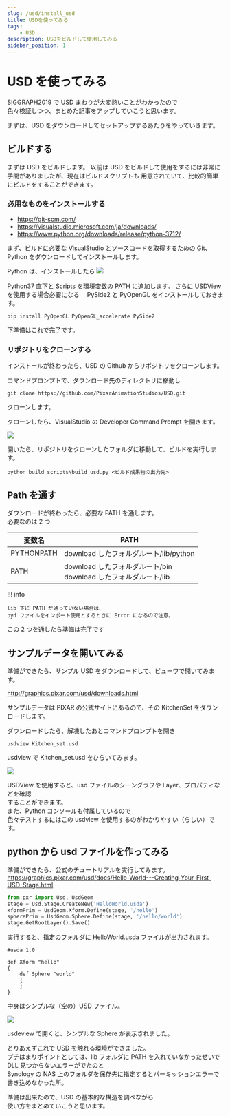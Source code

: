 ```yaml
---
slug: /usd/install_usd
title: USDを使ってみる
tags:
    - USD
description: USDをビルドして使用してみる
sidebar_position: 1
---
```


# USD を使ってみる

SIGGRAPH2019 で USD まわりが大変熱いことがわかったので  
色々検証しつつ、まとめた記事をアップしていこうと思います。

まずは、USD をダウンロードしてセットアップするあたりをやっていきます。

## ビルドする

まずは USD をビルドします。
以前は USD をビルドして使用をするには非常に手間がありましたが、現在はビルドスクリプトも
用意されていて、比較的簡単にビルドをすることができます。

### 必用なものをインストールする

-   https://git-scm.com/
-   https://visualstudio.microsoft.com/ja/downloads/
-   https://www.python.org/downloads/release/python-3712/

まず、ビルドに必要な VisualStudio とソースコードを取得するための Git、Python をダウンロードしてインストールします。

Python は、インストールしたら
![](https://gyazo.com/b9e01b33a2198d006d082dbe6c43320e.png)

Python37 直下と Scripts を環境変数の PATH に追加します。
さらに USDView を使用する場合必要になる　 PySide2 と PyOpenGL をインストールしておきます。

```
pip install PyOpenGL PyOpenGL_accelerate PySide2
```

下準備はこれで完了です。

### リポジトリをクローンする

インストールが終わったら、USD の Github からリポジトリをクローンします。

コマンドプロンプトで、ダウンロード先のディレクトリに移動し

```
git clone https://github.com/PixarAnimationStudios/USD.git
```

クローンします。

クローンしたら、VisualStudio の Developer Command Prompt を開きます。

![](https://gyazo.com/ecddefa1fda425ead85330b083d05044.png)

開いたら、リポジトリをクローンしたフォルダに移動して、ビルドを実行します。

```
python build_scripts\build_usd.py <ビルド成果物の出力先>
```

## Path を通す

ダウンロードが終わったら、必要な PATH を通します。  
必要なのは 2 つ

| 変数名     | PATH                                                                 |
| ---------- | -------------------------------------------------------------------- |
| PYTHONPATH | download したフォルダルート/lib/python                               |
| PATH       | download したフォルダルート/bin <br/>download したフォルダルート/lib |

!!! info

    lib 下に PATH が通っていない場合は、
    pyd ファイルをインポート使用とするときに Error になるので注意。

この 2 つを通したら準備は完了です

## サンプルデータを開いてみる

準備ができたら、サンプル USD をダウンロードして、ビューワで開いてみます。

http://graphics.pixar.com/usd/downloads.html

サンプルデータは PIXAR の公式サイトにあるので、その KitchenSet をダウンロードします。

ダウンロードしたら、解凍したあとコマンドプロンプトを開き

```batch
usdview Kitchen_set.usd
```

usdview で Kitchen_set.usd をひらいてみます。

![](https://gyazo.com/85f886a67bcafe10082f3e1e178848eb.png)

USDView を使用すると、usd ファイルのシーングラフや Layer、プロパティなどを確認  
することができます。  
また、Python コンソールも付属しているので  
色々テストするにはこの usdview を使用するのがわかりやすい（らしい）です。

## python から usd ファイルを作ってみる

準備ができたら、公式のチュートリアルを実行してみます。  
https://graphics.pixar.com/usd/docs/Hello-World---Creating-Your-First-USD-Stage.html

```python
from pxr import Usd, UsdGeom
stage = Usd.Stage.CreateNew('HelloWorld.usda')
xformPrim = UsdGeom.Xform.Define(stage, '/hello')
spherePrim = UsdGeom.Sphere.Define(stage, '/hello/world')
stage.GetRootLayer().Save()
```

実行すると、指定のフォルダに HelloWorld.usda ファイルが出力されます。

```usd
#usda 1.0

def Xform "hello"
{
    def Sphere "world"
    {
    }
}
```

中身はシンプルな（空の）USD ファイル。

![](https://gyazo.com/56dcb8770dbbd7053dd164a261f19fbe.png)

usdeview で開くと、シンプルな Sphere が表示されました。

とりあえずこれで USD を触れる環境ができました。  
プチはまりポイントとしては、lib フォルダに PATH を入れていなかったせいで  
DLL 見つからないエラーがでたのと  
Synology の NAS 上のフォルダを保存先に指定するとパーミッションエラーで  
書き込めなかった所。

準備は出来たので、USD の基本的な構造を調べながら  
使い方をまとめていこうと思います。
